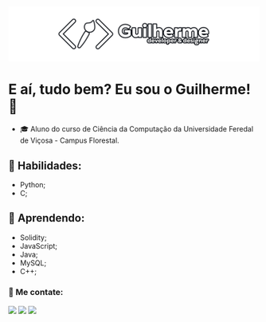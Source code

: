 <div>
 <a href="https://github.com/Guilherme-Schwann/"><img align="Center" src="https://github.com/Guilherme-Schwann/Guilherme-Schwann/blob/main/images/banner-github.png"></a>
</div>

# E aí, tudo bem? Eu sou o Guilherme! 👋 
 - 🎓️ Aluno do curso de Ciência da Computação da Universidade Feredal de Viçosa - Campus Florestal.

## 🔧 Habilidades:
- Python;
- C;

## 🔬 Aprendendo:
- Solidity;
- JavaScript;
- Java;
- MySQL;
- C++;

### 🤝 Me contate:

<!--
<div>
  <a href="https://www.instagram.com/gui_augsw/" target="_blank"><img align="left" height="30em" src="https://github.com/Guilherme-Schwann/Guilherme-Schwann/blob/main/images/Instagram.png"></a>
  <a href="https://www.linkedin.com/in/gui-augsw/" target="_blank"><img align="left" height="30em" src="https://github.com/Guilherme-Schwann/Guilherme-Schwann/blob/main/images/Linkedin.png"></a>
  <a href="mailto:guilhermeawilke@hotmail.com" target="_blank"><img align="left" height="30em" src="https://github.com/Guilherme-Schwann/Guilherme-Schwann/blob/main/images/Email.png"></a>
</div>
-->

<div>
 <a href="https://www.instagram.com/gui_augsw/" target="_blank"><img align="Center" height="30em" src="https://img.shields.io/badge/Instagram-%23E4405F.svg?style=for-the-badge&logo=Instagram&logoColor=white"></a>
 <a href="https://www.linkedin.com/in/gui-augsw/" target="_blank"><img align="Center" height="30em" src="https://img.shields.io/badge/linkedin-%230077B5.svg?style=for-the-badge&logo=linkedin&logoColor=white"></a>
 <a href="mailto:guilhermeawilke@hotmail.com" target="_blank"><img align="Center" height="30em" src="https://img.shields.io/badge/Email-0078D4?style=for-the-badge&logo=microsoft-outlook&logoColor=white"></a>
</div>

<!--
**Guilherme-Schwann/Guilherme-Schwann** is a ✨ _special_ ✨ repository because its `README.md` (this file) appears on your GitHub profile.

Here are some ideas to get you started:

- 🔭 I’m currently working on ...
- 🌱 I’m currently learning ...
- 👯 I’m looking to collaborate on ...
- 🤔 I’m looking for help with ...
- 💬 Ask me about ...
- 📫 How to reach me: ...
- 😄 Pronouns: ...
- ⚡ Fun fact: ...
-->
